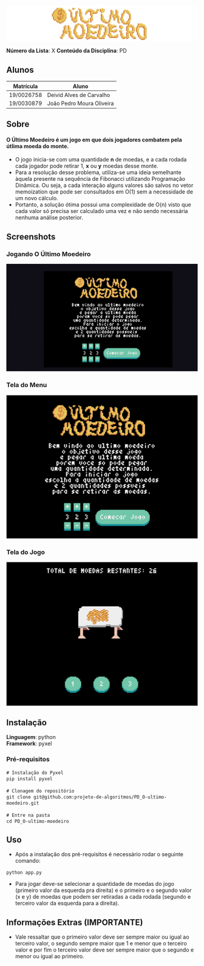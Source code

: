 ![logo](./assets/logo_sem_fundo.png)

**Número da Lista**: X
**Conteúdo da Disciplina**: PD

## Alunos
|Matrícula | Aluno |
| -- | -- |
| 19/0026758 |  Deivid Alves de Carvalho  |
| 19/0030879 |  João Pedro Moura Oliveira |

## Sobre 
#### O Último Moedeiro é um jogo em que dois jogadores combatem pela útlima moeda do monte.
- O jogo inicia-se com uma quantidade <b>n</b> de moedas, e a cada rodada cada jogador pode retirar 1, <b>x</b> ou <b>y</b> moedas desse monte.
- Para a resolução desse problema, utiliza-se uma ideia semelhante àquela presente na sequência de Fibonacci utilizando Programação Dinâmica. Ou seja, a cada interação alguns valores são salvos no vetor memoization que pode ser consultados em O(1) sem a necessidade de um novo cálculo.
- Portanto, a solução ótima possui uma complexidade de O(n) visto que cada valor só precisa ser calculado uma vez e não sendo necessária nenhuma análise posterior.

## Screenshots
### Jogando O Último Moedeiro
![jogando](./assets/jogando.gif)

### Tela do Menu
![menu](./assets/menu.png)

### Tela do Jogo
![jogo](./assets/jogo.png)

## Instalação 
**Linguagem**: python<br>
**Framework**: pyxel<br>

### Pré-requisitos
```
# Instalação do Pyxel
pip install pyxel

# Clonagem do repositório
git clone git@github.com:projeto-de-algoritmos/PD_O-ultimo-moedeiro.git

# Entre na pasta
cd PD_O-ultimo-moedeiro
```

## Uso 
- Após a instalação dos pré-requisitos é necessário rodar o seguinte comando:
```
python app.py
```

- Para jogar deve-se selecionar a quantidade de moedas do jogo (primeiro valor da esquerda pra direita) e o primeiro e o segundo valor (x e y) de moedas que podem ser retiradas a cada rodada (segundo e terceiro valor da esquerda para a direita).

## Informações Extras (IMPORTANTE)
- Vale ressaltar que o primeiro valor deve ser sempre maior ou igual ao terceiro valor, o segundo sempre maior que 1 e menor que o terceiro valor e por fim o terceiro valor deve ser sempre maior que o segundo e menor ou igual ao primeiro.

